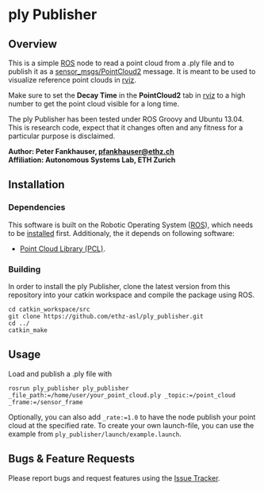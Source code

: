 ply Publisher
======================

Overview
---------------

This is a simple [ROS] node to read a point cloud from a .ply file and to publish it as a [sensor_msgs/PointCloud2] message. It is meant to be used to visualize reference point clouds in [rviz].

Make sure to set the **Decay Time** in the **PointCloud2** tab in [rviz] to a high number to get the point cloud visible for a long time.

The ply Publisher has been tested under ROS Groovy and Ubuntu 13.04. This is research code, expect that it changes often and any fitness for a particular purpose is disclaimed.

**Author: Peter Fankhauser, pfankhauser@ethz.ch<br />
Affiliation: Autonomous Systems Lab, ETH Zurich**


Installation
------------

### Dependencies

This software is built on the Robotic Operating System ([ROS]), which needs to be [installed](http://wiki.ros.org) first. Additionaly, the it depends on following software:

- [Point Cloud Library (PCL)](http://pointclouds.org/).


### Building

In order to install the ply Publisher, clone the latest version from this repository into your catkin workspace and compile the package using ROS.

    cd catkin_workspace/src
    git clone https://github.com/ethz-asl/ply_publisher.git
    cd ../
    catkin_make


Usage
------------

Load and publish a .ply file with

    rosrun ply_publisher ply_publisher _file_path:=/home/user/your_point_cloud.ply _topic:=/point_cloud _frame:=/sensor_frame

Optionally, you can also add `_rate:=1.0` to have the node publish your point cloud at the specified rate. To create your own launch-file, you can use the example from `ply_publisher/launch/example.launch`.


Bugs & Feature Requests
------------

Please report bugs and request features using the [Issue Tracker](https://github.com/ethz-asl/ply_publisher/issues).


[ROS]: http://www.ros.org
[rviz]: http://wiki.ros.org/rviz
[sensor_msgs/PointCloud2]: http://docs.ros.org/api/sensor_msgs/html/msg/PointCloud2.html


